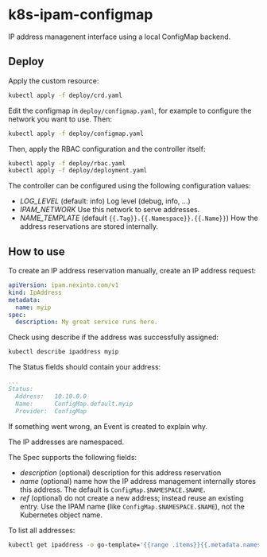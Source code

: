 # k8s-ipam-configmap

IP address managenent interface using a local ConfigMap backend.

## Deploy

Apply the custom resource:

```bash
kubectl apply -f deploy/crd.yaml
```

Edit the configmap in `deploy/configmap.yaml`, for example to configure the network you want to use. Then:

```bash
kubectl apply -f deploy/configmap.yaml
```

Then, apply the RBAC configuration and the controller itself:

```bash
kubectl apply -f deploy/rbac.yaml
kubectl apply -f deploy/deployment.yaml
```

The controller can be configured using the following configuration values:

- *LOG_LEVEL* (default: info) Log level (debug, info, ...)
- *IPAM_NETWORK* Use this network to serve addresses.
- *NAME_TEMPLATE* (default `{{.Tag}}.{{.Namespace}}.{{.Name}}`) How the address reservations are stored internally.

## How to use

To create an IP address reservation manually, create an IP address request:

```yaml
apiVersion: ipam.nexinto.com/v1
kind: IpAddress
metadata:
  name: myip
spec:
  description: My great service runs here.
```

Check using describe if the address was successfully assigned:

```bash
kubectl describe ipaddress myip
```

The Status fields should contain your address:

```yaml
...
Status:
  Address:   10.10.0.0
  Name:      ConfigMap.default.myip
  Provider:  ConfigMap
```

If something went wrong, an Event is created to explain why.

The IP addresses are namespaced.

The Spec supports the following fields:

- *description* (optional) description for this address reservation
- *name* (optional) name how the IP address management internally stores this address. The default is `ConfigMap.$NAMESPACE.$NAME`.
- *ref* (optional) do not create a new address; instead reuse an existing entry. Use the IPAM name (like `ConfigMap.$NAMESPACE.$NAME`), not the Kubernetes object name.

To list all addresses:

```bash
kubectl get ipaddress -o go-template='{{range .items}}{{.metadata.namespace}}-{{.metadata.name}} = {{.status.address}}{{"\n"}}{{end}}'
```